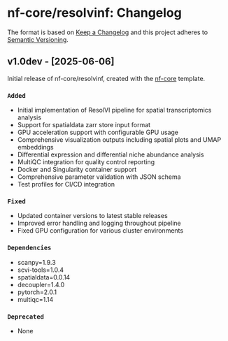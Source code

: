 # nf-core/resolvinf: Changelog

The format is based on [Keep a Changelog](http://keepachangelog.com/en/1.0.0/)
and this project adheres to [Semantic Versioning](http://semver.org/spec/v2.0.0.html).

## v1.0dev - [2025-06-06]

Initial release of nf-core/resolvinf, created with the [nf-core](http://nf-co.re/) template.

### `Added`

- Initial implementation of ResolVI pipeline for spatial transcriptomics analysis
- Support for spatialdata zarr store input format
- GPU acceleration support with configurable GPU usage
- Comprehensive visualization outputs including spatial plots and UMAP embeddings
- Differential expression and differential niche abundance analysis
- MultiQC integration for quality control reporting
- Docker and Singularity container support
- Comprehensive parameter validation with JSON schema
- Test profiles for CI/CD integration

### `Fixed`

- Updated container versions to latest stable releases
- Improved error handling and logging throughout pipeline
- Fixed GPU configuration for various cluster environments

### `Dependencies`

- scanpy=1.9.3
- scvi-tools=1.0.4
- spatialdata=0.0.14
- decoupler=1.4.0
- pytorch=2.0.1
- multiqc=1.14

### `Deprecated`

- None
